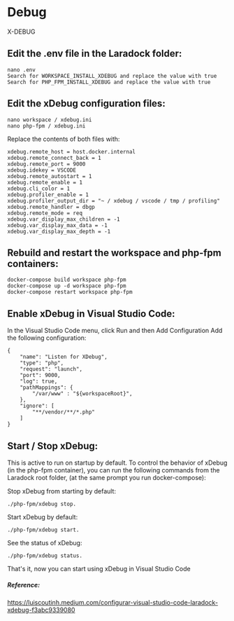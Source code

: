 # Debug
X-DEBUG

Edit the .env file in the Laradock folder:
--------------------------------------------
```
nano .env
Search for WORKSPACE_INSTALL_XDEBUG and replace the value with true
Search for PHP_FPM_INSTALL_XDEBUG and replace the value with true
```
Edit the xDebug configuration files:
-------------------------------------
```
nano workspace / xdebug.ini
nano php-fpm / xdebug.ini
```
Replace the contents of both files with:
```
xdebug.remote_host = host.docker.internal 
xdebug.remote_connect_back = 1 
xdebug.remote_port = 9000 
xdebug.idekey = VSCODE
xdebug.remote_autostart = 1 
xdebug.remote_enable = 1 
xdebug.cli_color = 1 
xdebug.profiler_enable = 1 
xdebug.profiler_output_dir = "~ / xdebug / vscode / tmp / profiling"
xdebug.remote_handler = dbgp 
xdebug.remote_mode = req
xdebug.var_display_max_children = -1 
xdebug.var_display_max_data = -1 
xdebug.var_display_max_depth = -1
```
Rebuild and restart the workspace and php-fpm containers:
----------------------------------------------------------
```
docker-compose build workspace php-fpm
docker-compose up -d workspace php-fpm
docker-compose restart workspace php-fpm
```
Enable xDebug in Visual Studio Code:
---------------------------------------
In the Visual Studio Code menu, click Run and then Add Configuration
Add the following configuration:
```
{ 
    "name": "Listen for XDebug", 
    "type": "php", 
    "request": "launch", 
    "port": 9000, 
    "log": true, 
    "pathMappings": { 
        "/var/www" : "${workspaceRoot}", 
    }, 
    "ignore": [ 
        "**/vendor/**/*.php" 
    ] 
}
```
Start / Stop xDebug:
-----------------------
This is active to run on startup by default.
To control the behavior of xDebug (in the php-fpm container), you can run the following commands from the Laradock root folder, (at the same prompt you run docker-compose):

Stop xDebug from starting by default: 

    ./php-fpm/xdebug stop.

Start xDebug by default: 

    ./php-fpm/xdebug start.

See the status of xDebug: 
    
    ./php-fpm/xdebug status.

That's it, now you can start using xDebug in Visual Studio Code

##### Reference:
https://luiscoutinh.medium.com/configurar-visual-studio-code-laradock-xdebug-f3abc9339080


